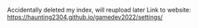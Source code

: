 Accidentally deleted my index, will reupload later
Link to website: https://haunting2304.github.io/gamedev2022/settings/
